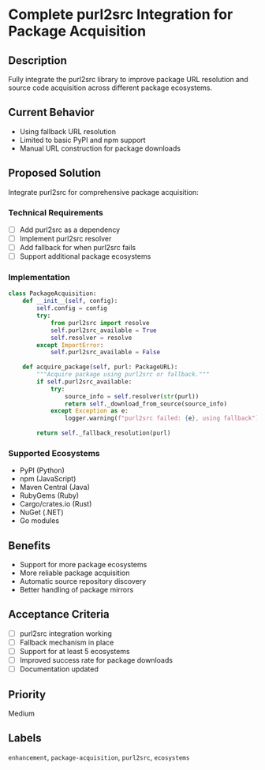 # Complete purl2src Integration for Package Acquisition

## Description
Fully integrate the purl2src library to improve package URL resolution and source code acquisition across different package ecosystems.

## Current Behavior
- Using fallback URL resolution
- Limited to basic PyPI and npm support
- Manual URL construction for package downloads

## Proposed Solution
Integrate purl2src for comprehensive package acquisition:

### Technical Requirements
- [ ] Add purl2src as a dependency
- [ ] Implement purl2src resolver
- [ ] Add fallback for when purl2src fails
- [ ] Support additional package ecosystems

### Implementation
```python
class PackageAcquisition:
    def __init__(self, config):
        self.config = config
        try:
            from purl2src import resolve
            self.purl2src_available = True
            self.resolver = resolve
        except ImportError:
            self.purl2src_available = False
    
    def acquire_package(self, purl: PackageURL):
        """Acquire package using purl2src or fallback."""
        if self.purl2src_available:
            try:
                source_info = self.resolver(str(purl))
                return self._download_from_source(source_info)
            except Exception as e:
                logger.warning(f"purl2src failed: {e}, using fallback")
        
        return self._fallback_resolution(purl)
```

### Supported Ecosystems
- PyPI (Python)
- npm (JavaScript)
- Maven Central (Java)
- RubyGems (Ruby)
- Cargo/crates.io (Rust)
- NuGet (.NET)
- Go modules

## Benefits
- Support for more package ecosystems
- More reliable package acquisition
- Automatic source repository discovery
- Better handling of package mirrors

## Acceptance Criteria
- [ ] purl2src integration working
- [ ] Fallback mechanism in place
- [ ] Support for at least 5 ecosystems
- [ ] Improved success rate for package downloads
- [ ] Documentation updated

## Priority
Medium

## Labels
`enhancement`, `package-acquisition`, `purl2src`, `ecosystems`